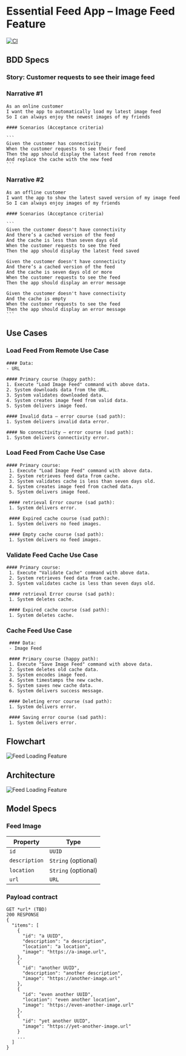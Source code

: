 # Essential Feed App – Image Feed Feature

[![CI](https://github.com/UOXAM/EssentialFeed/actions/workflows/CI.yml/badge.svg?event=check_run)](https://github.com/UOXAM/EssentialFeed/actions/workflows/CI.yml)

## BDD Specs

  ### Story: Customer requests to see their image feed

  ### Narrative #1

  ```
  As an online customer
  I want the app to automatically load my latest image feed
  So I can always enjoy the newest images of my friends
  ```

    #### Scenarios (Acceptance criteria)

    ```
    Given the customer has connectivity
    When the customer requests to see their feed
    Then the app should display the latest feed from remote
    And replace the cache with the new feed
    ```

  ### Narrative #2

  ```
  As an offline customer
  I want the app to show the latest saved version of my image feed
  So I can always enjoy images of my friends
  ```

    #### Scenarios (Acceptance criteria)

    ```
    Given the customer doesn't have connectivity
    And there’s a cached version of the feed
    And the cache is less than seven days old
    When the customer requests to see the feed
    Then the app should display the latest feed saved

    Given the customer doesn't have connectivity
    And there’s a cached version of the feed
    And the cache is seven days old or more
    When the customer requests to see the feed
    Then the app should display an error message

    Given the customer doesn't have connectivity
    And the cache is empty
    When the customer requests to see the feed
    Then the app should display an error message
    ```

## Use Cases

  ### Load Feed From Remote Use Case

    #### Data:
    - URL

    #### Primary course (happy path):
    1. Execute "Load Image Feed" command with above data.
    2. System downloads data from the URL.
    3. System validates downloaded data.
    4. System creates image feed from valid data.
    5. System delivers image feed.

    #### Invalid data – error course (sad path):
    1. System delivers invalid data error.

    #### No connectivity – error course (sad path):
    1. System delivers connectivity error.

  ### Load Feed From Cache Use Case

    #### Primary course:
     1. Execute "Load Image Feed" command with above data.
     2. System retrieves feed data from cache.
     3. System validates cache is less than seven days old.
     4. System creates image feed from cached data.
     5. System delivers image feed.

     #### retrieval Error course (sad path):
     1. System delivers error.

     #### Expired cache course (sad path): 
     1. System delivers no feed images.

     #### Empty cache course (sad path): 
     1. System delivers no feed images.
   
   ### Validate Feed Cache Use Case

    #### Primary course:
     1. Execute "Validate Cache" command with above data.
     2. System retrieves feed data from cache.
     3. System validates cache is less than seven days old.

     #### retrieval Error course (sad path):
     1. System deletes cache.

     #### Expired cache course (sad path): 
     1. System deletes cache.

   ### Cache Feed Use Case

     #### Data:
     - Image Feed

     #### Primary course (happy path):
     1. Execute "Save Image Feed" command with above data.
     2. System deletes old cache data.
     3. System encodes image feed.
     4. System timestamps the new cache.
     5. System saves new cache data.
     6. System delivers success message.
     
     #### Deleting error course (sad path):
     1. System delivers error.

     #### Saving error course (sad path):
     1. System delivers error.


## Flowchart

  ![Feed Loading Feature](feed_flowchart.png)

## Architecture

  ![Feed Loading Feature](feed_architecture.png)

## Model Specs

  ### Feed Image

  | Property      | Type                |
  |---------------|---------------------|
  | `id`          | `UUID`              |
  | `description` | `String` (optional) |
  | `location`    | `String` (optional) |
  | `url`         | `URL`               |

  ### Payload contract

  ```
  GET *url* (TBD)
  200 RESPONSE
  {
    "items": [
      {
        "id": "a UUID",
        "description": "a description",
        "location": "a location",
        "image": "https://a-image.url",
      },
      {
        "id": "another UUID",
        "description": "another description",
        "image": "https://another-image.url"
      },
      {
        "id": "even another UUID",
        "location": "even another location",
        "image": "https://even-another-image.url"
      },
      {
        "id": "yet another UUID",
        "image": "https://yet-another-image.url"
      }
      ...
    ]
  }
  ```
